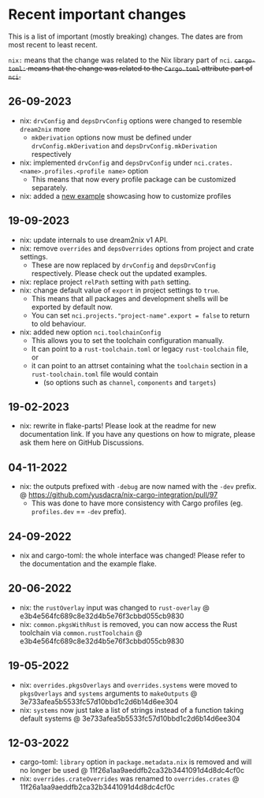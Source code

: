 # Recent important changes

This is a list of important (mostly breaking) changes. The dates are from
most recent to least recent.

`nix:` means that the change was related to the Nix library part of `nci`.
~~`cargo-toml:` means that the change was related to the `Cargo.toml` attribute part of `nci`.~~

## 26-09-2023

- nix: `drvConfig` and `depsDrvConfig` options were changed to resemble `dream2nix` more
  - `mkDerivation` options now must be defined under `drvConfig.mkDerivation` and `depsDrvConfig.mkDerivation` respectively
- nix: implemented `drvConfig` and `depsDrvConfig` under `nci.crates.<name>.profiles.<profile name>` option
  - This means that now every profile package can be customized separately.
- nix: added a [new example](./examples/customize-profiles) showcasing how to customize profiles

## 19-09-2023

- nix: update internals to use dream2nix v1 API.
- nix: remove `overrides` and `depsOverrides` options from project and crate settings.
  - These are now replaced by `drvConfig` and `depsDrvConfig` respectively. Please check out the updated examples.
- nix: replace project `relPath` setting with `path` setting.
- nix: change default value of `export` in project settings to `true`.
  - This means that all packages and development shells will be exported by default now.
  - You can set `nci.projects."project-name".export = false` to return to old behaviour.
- nix: added new option `nci.toolchainConfig`
  - This allows you to set the toolchain configuration manually.
  - It can point to a `rust-toolchain.toml` or legacy `rust-toolchain` file, or
  - it can point to an attrset containing what the `toolchain` section in a `rust-toolchain.toml` file would contain
    - (so options such as `channel`, `components` and `targets`)

## 19-02-2023

- nix: rewrite in flake-parts! Please look at the readme for new documentation link.
If you have any questions on how to migrate, please ask them here on GitHub Discussions.

## 04-11-2022

- nix: the outputs prefixed with `-debug` are now named with the `-dev` prefix. @ <https://github.com/yusdacra/nix-cargo-integration/pull/97>
  - This was done to have more consistency with Cargo profiles (eg. `profiles.dev` == `-dev` prefix).

## 24-09-2022

- nix and cargo-toml: the whole interface was changed! Please refer to the documentation and the example flake.

## 20-06-2022

- nix: the `rustOverlay` input was changed to `rust-overlay` @ e3b4e564fc689c8e32d4b5e76f3cbbd055cb9830
- nix: `common.pkgsWithRust` is removed, you can now access the Rust toolchain via `common.rustToolchain` @ e3b4e564fc689c8e32d4b5e76f3cbbd055cb9830

## 19-05-2022

- nix: `overrides.pkgsOverlays` and `overrides.systems` were moved to `pkgsOverlays` and `systems` arguments to `makeOutputs` @ 3e733afea5b5533fc57d10bbd1c2d6b14d6ee304
- nix: `systems` now just take a list of strings instead of a function taking default systems @ 3e733afea5b5533fc57d10bbd1c2d6b14d6ee304

## 12-03-2022

- cargo-toml: `library` option in `package.metadata.nix` is removed and will no longer be used @ 11f26a1aa9aeddfb2ca32b3441091d4d8dc4cf0c
- nix: `overrides.crateOverrides` was renamed to `overrides.crates` @ 11f26a1aa9aeddfb2ca32b3441091d4d8dc4cf0c

